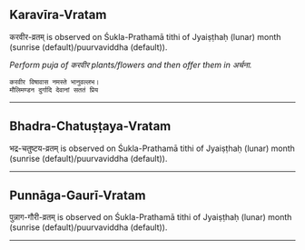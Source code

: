 ## Karavīra-Vratam
करवीर-व्रतम् is observed on Śukla-Prathamā tithi of Jyaiṣṭhaḥ (lunar) month (sunrise (default)/puurvaviddha (default)).

_Perform puja of करवीर plants/flowers and then offer them in अर्चना._

```
करवीर विषावास नमस्ते भानुवल्लभ।
मौलिमण्डन दुर्गादि देवानां सततं प्रिय
```

---
## Bhadra-Chatuṣṭaya-Vratam
भद्र-चतुष्टय-व्रतम् is observed on Śukla-Prathamā tithi of Jyaiṣṭhaḥ (lunar) month (sunrise (default)/puurvaviddha (default)).



---
## Punnāga-Gaurī-Vratam
पुन्नाग-गौरी-व्रतम् is observed on Śukla-Prathamā tithi of Jyaiṣṭhaḥ (lunar) month (sunrise (default)/puurvaviddha (default)).



---
